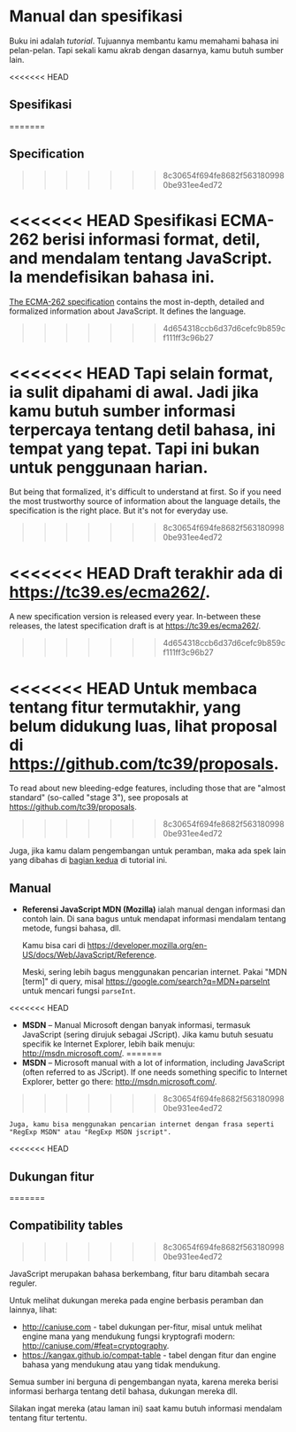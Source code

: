 
# Manual dan spesifikasi

Buku ini adalah *tutorial*. Tujuannya membantu kamu memahami bahasa ini pelan-pelan. Tapi sekali kamu akrab dengan dasarnya, kamu butuh sumber lain.

<<<<<<< HEAD

## Spesifikasi
=======
## Specification
>>>>>>> 8c30654f694fe8682f5631809980be931ee4ed72

<<<<<<< HEAD
**Spesifikasi ECMA-262** berisi informasi format, detil, and mendalam tentang JavaScript. Ia mendefisikan bahasa ini.
=======
[The ECMA-262 specification](https://www.ecma-international.org/publications/standards/Ecma-262.htm) contains the most in-depth, detailed and formalized information about JavaScript. It defines the language.
>>>>>>> 4d654318ccb6d37d6cefc9b859cf111ff3c96b27

<<<<<<< HEAD
Tapi selain format, ia sulit dipahami di awal. Jadi jika kamu butuh sumber informasi terpercaya tentang detil bahasa, ini tempat yang tepat. Tapi ini bukan untuk penggunaan harian.
=======
But being that formalized, it's difficult to understand at first. So if you need the most trustworthy source of information about the language details, the specification is the right place. But it's not for everyday use.
>>>>>>> 8c30654f694fe8682f5631809980be931ee4ed72

<<<<<<< HEAD
Draft terakhir ada di <https://tc39.es/ecma262/>.
=======
A new specification version is released every year. In-between these releases, the latest specification draft is at <https://tc39.es/ecma262/>.
>>>>>>> 4d654318ccb6d37d6cefc9b859cf111ff3c96b27

<<<<<<< HEAD
Untuk membaca tentang fitur termutakhir, yang belum didukung luas, lihat proposal di <https://github.com/tc39/proposals>.
=======
To read about new bleeding-edge features, including those that are "almost standard" (so-called "stage 3"), see proposals at <https://github.com/tc39/proposals>.
>>>>>>> 8c30654f694fe8682f5631809980be931ee4ed72

Juga, jika kamu dalam pengembangan untuk peramban, maka ada spek lain yang dibahas di [bagian kedua](info:browser-environment) di tutorial ini.

## Manual

- **Referensi JavaScript MDN (Mozilla)** ialah manual dengan informasi dan contoh lain. Di sana bagus untuk mendapat informasi mendalam tentang metode, fungsi bahasa, dll.

    Kamu bisa cari di <https://developer.mozilla.org/en-US/docs/Web/JavaScript/Reference>.

    Meski, sering lebih bagus menggunakan pencarian internet. Pakai "MDN [term]" di query, misal <https://google.com/search?q=MDN+parseInt> untuk mencari fungsi `parseInt`.


<<<<<<< HEAD
- **MSDN** – Manual Microsoft dengan banyak informasi, termasuk JavaScript (sering dirujuk sebagai JScript). Jika kamu butuh sesuatu specifik ke Internet Explorer, lebih baik menuju: <http://msdn.microsoft.com/>.
=======
- **MSDN** – Microsoft manual with a lot of information, including JavaScript (often referred to as JScript). If one needs something specific to Internet Explorer, better go there: <http://msdn.microsoft.com/>.
>>>>>>> 8c30654f694fe8682f5631809980be931ee4ed72

    Juga, kamu bisa menggunakan pencarian internet dengan frasa seperti "RegExp MSDN" atau "RegExp MSDN jscript".

<<<<<<< HEAD
## Dukungan fitur
=======
## Compatibility tables
>>>>>>> 8c30654f694fe8682f5631809980be931ee4ed72

JavaScript merupakan bahasa berkembang, fitur baru ditambah secara reguler.

Untuk melihat dukungan mereka pada engine berbasis peramban dan lainnya, lihat:

- <http://caniuse.com> - tabel dukungan per-fitur, misal untuk melihat engine mana yang mendukung fungsi kryptografi modern: <http://caniuse.com/#feat=cryptography>.
- <https://kangax.github.io/compat-table> - tabel dengan fitur dan engine bahasa yang mendukung atau yang tidak mendukung.

Semua sumber ini berguna di pengembangan nyata, karena mereka berisi informasi berharga tentang detil bahasa, dukungan mereka dll.

Silakan ingat mereka (atau laman ini) saat kamu butuh informasi mendalam tentang fitur tertentu.
